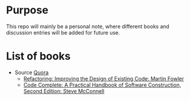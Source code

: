 # Purpose
This repo will mainly be a personal note, where different books and discussion entries will be added for future use.


# List of books
* Source [Quora](https://www.quora.com/What-are-some-good-books-about-code-quality)
  * [Refactoring: Improving the Design of Existing Code: Martin Fowler](https://www.csie.ntu.edu.tw/~r95004/Refactoring_improving_the_design_of_existing_code.pdf)
  * [Code Complete: A Practical Handbook of Software Construction, Second Edition: Steve McConnell](http://aroma.vn/web/wp-content/uploads/2016/11/code-complete-2nd-edition-v413hav.pdf)
